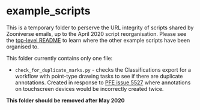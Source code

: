 # example_scripts

This is a temporary folder to perserve the URL integrity of scripts shared by
Zooniverse emails, up to the April 2020 script reorganisation. Please see the
[top-level README](../README.md) to learn where the other example scripts have
been organised to.

This folder currently contains only one file: 

- `check_for_duplicate_marks.py` - checks the Classifications export for a workflow with point-type drawing tasks to see if there are duplicate annotations. Created in response to [PFE issue 5527](https://github.com/zooniverse/Panoptes-Front-End/issues/5527) where annotations on touchscreen devices would be incorrectly created twice.

**This folder should be removed after May 2020**
